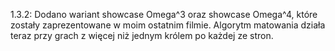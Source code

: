 1.3.2: Dodano wariant showcase Omega^3 oraz showcase Omega^4, które zostały zaprezentowane w moim ostatnim filmie. Algorytm matowania działa teraz przy grach z więcej niż jednym królem po każdej ze stron.

